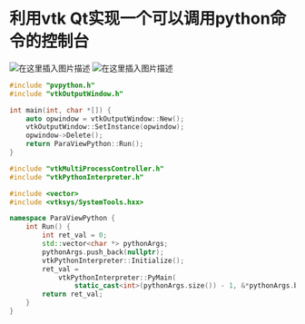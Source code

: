 # 利用vtk Qt实现一个可以调用python命令的控制台

![在这里插入图片描述](https://img-blog.csdnimg.cn/20200604084240688.png?x-oss-process=image/watermark,type_ZmFuZ3poZW5naGVpdGk,shadow_10,text_aHR0cHM6Ly9ibG9nLmNzZG4ubmV0L2ExNTAwNTc4NDMyMA==,size_16,color_FFFFFF,t_70)
![在这里插入图片描述](https://img-blog.csdnimg.cn/2020060408422737.png?x-oss-process=image/watermark,type_ZmFuZ3poZW5naGVpdGk,shadow_10,text_aHR0cHM6Ly9ibG9nLmNzZG4ubmV0L2ExNTAwNTc4NDMyMA==,size_16,color_FFFFFF,t_70)
```cpp
#include "pvpython.h"
#include "vtkOutputWindow.h"

int main(int, char *[]) {
    auto opwindow = vtkOutputWindow::New();
    vtkOutputWindow::SetInstance(opwindow);
    opwindow->Delete();
    return ParaViewPython::Run();
}

```


```cpp
#include "vtkMultiProcessController.h"
#include "vtkPythonInterpreter.h"

#include <vector>
#include <vtksys/SystemTools.hxx>

namespace ParaViewPython {
    int Run() {
        int ret_val = 0;
        std::vector<char *> pythonArgs;
        pythonArgs.push_back(nullptr);
        vtkPythonInterpreter::Initialize();
        ret_val =
            vtkPythonInterpreter::PyMain(
                static_cast<int>(pythonArgs.size()) - 1, &*pythonArgs.begin());
        return ret_val;
    }
}

```
